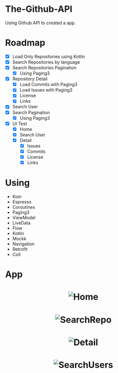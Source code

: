 # The-Github-API

Using Github API to created a app.

# Roadmap
- [x] Load Only Repositories using Kotlin
- [x] Search Repositories by language
- [x] Search Repositories Pagination
  - [x] Using Paging3 
- [x] Repository Detail
  - [x] Load Commits with Paging3
  - [x] Load Issues with Paging3
  - [x] License
  - [x] Links
- [x] Search User
- [x] Search Pagination
  - [x] Using Paging3
- [x] UI Test
  - [x] Home
  - [x] Search User
  - [x] Detail
    - [x] Issues
    - [x] Commits
    - [x] License
    - [x] Links

# Using
- Koin
- Espresso
- Coroutines
- Paging3
- ViewModel
- LiveData
- Flow
- Kotlin
- Mockk
- Navigation
- Retrofit
- Coil

# App

<h1 align="center">
  <img alt="Home" title="#Home" src="./gifs/Home.gif"/>
</h1>
<h1 align="center">
  <img alt="SearchRepo" title="#SearchRepo" src="./gifs/Search Repo.gif"/>
</h1>
<h1 align="center">
  <img alt="Detail" title="#Detail" src="./gifs/Detail.gif"/>
</h1>
<h1 align="center">
  <img alt="SearchUsers" title="#SearchUsers" src="./gifs/Search Users.gif"/>
</h1>

